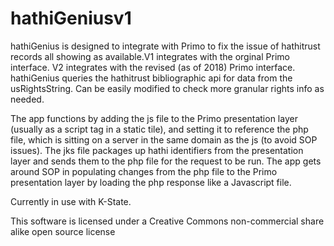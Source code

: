 # hathiGeniusv1
hathiGenius is designed to integrate with Primo to fix the issue of hathitrust records all showing as available.V1 integrates with the orginal Primo interface. V2 integrates with the revised (as of 2018) Primo interface. hathiGenius queries the hathitrust bibliographic api for data from the usRightsString. Can be easily modified to check more granular rights info as needed.

The app functions by adding the js file to the Primo presentation layer (usually as a script tag in a static tile), and setting it to reference the php file, which is sitting on a server in the same domain as the js (to avoid SOP issues). The jks file packages up hathi identifiers from the presentation layer and sends them to the php file for the request to be run. The app gets around SOP in populating changes from the php file to the Primo presentation layer by loading the php response like a Javascript file.

Currently in use with K-State.

This software is licensed under a Creative Commons non-commercial share alike open source license
